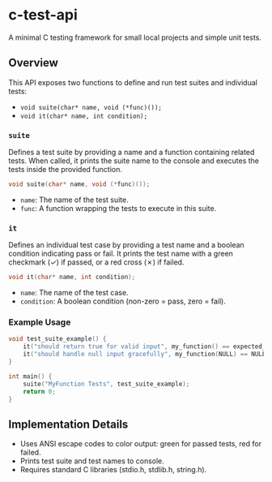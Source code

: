 # c-test-api

A minimal C testing framework for small local projects and simple unit tests.

## Overview

This API exposes two functions to define and run test suites and individual tests:

- `void suite(char* name, void (*func)());`
- `void it(char* name, int condition);`

### `suite`

Defines a test suite by providing a name and a function containing related tests. When called, it prints the suite name to the console and executes the tests inside the provided function.

```c
void suite(char* name, void (*func)());
```

* ```name```: The name of the test suite.
* ```func```: A function wrapping the tests to execute in this suite.

### ```it```
Defines an individual test case by providing a test name and a boolean condition indicating pass or fail. It prints the test name with a green checkmark (✓) if passed, or a red cross (✗) if failed.

```c
void it(char* name, int condition);
```

* ```name```: The name of the test case.
* ```condition```: A boolean condition (non-zero = pass, zero = fail).

### Example Usage
```c
void test_suite_example() {
    it("should return true for valid input", my_function() == expected_value);
    it("should handle null input gracefully", my_function(NULL) == NULL);
}

int main() {
    suite("MyFunction Tests", test_suite_example);
    return 0;
}
```

## Implementation Details
* Uses ANSI escape codes to color output: green for passed tests, red for failed.
* Prints test suite and test names to console.
* Requires standard C libraries (stdio.h, stdlib.h, string.h).
